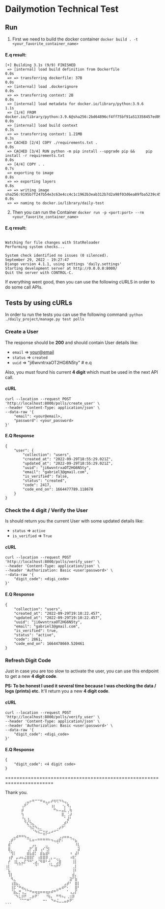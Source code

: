 # Dailymotion Technical Test

## Run

1. First we need to build the docker container
`docker build . -t <your_favorite_container_name>`

#### E.q result:

```
[+] Building 3.1s (9/9) FINISHED
 => [internal] load build definition from Dockerfile                                                                                                                                                                               0.0s
 => => transferring dockerfile: 37B                                                                                                                                                                                                0.0s
 => [internal] load .dockerignore                                                                                                                                                                                                  0.0s
 => => transferring context: 2B                                                                                                                                                                                                    0.0s
 => [internal] load metadata for docker.io/library/python:3.9.6                                                                                                                                                                    1.1s
 => [1/4] FROM docker.io/library/python:3.9.6@sha256:2bd64896cf4ff75bf91a513358457ed09d890715d9aa6bb602323aedbee84d14                                                                                                              0.0s
 => [internal] load build context                                                                                                                                                                                                  0.3s
 => => transferring context: 1.21MB                                                                                                                                                                                                0.3s
 => CACHED [2/4] COPY ./requirements.txt .                                                                                                                                                                                         0.0s
 => CACHED [3/4] RUN python -m pip install --upgrade pip &&     pip install -r requirements.txt                                                                                                                                    0.0s
 => [4/4] COPY . .                                                                                                                                                                                                                 0.7s
 => exporting to image                                                                                                                                                                                                             0.8s
 => => exporting layers                                                                                                                                                                                                            0.8s
 => => writing image sha256:9195b7f247b54e3c63e4cc4c1c1962b3eab312b7d2a98f03d6ea89fba5239c45                                                                                                                                       0.0s
 => => naming to docker.io/library/daily-test
```
2. Then you can run the Container
`docker run -p <port:port> --rm <your_favorite_container_name>`

#### E.q result:
```docker run -p 8000:8000 --rm daily-test

Watching for file changes with StatReloader
Performing system checks...

System check identified no issues (0 silenced).
September 29, 2022 - 19:27:47
Django version 4.1.1, using settings 'daily.settings'
Starting development server at http://0.0.0.0:8000/
Quit the server with CONTROL-C.
```

If everything went good, then you can use the following cURLS in order to do some call APIs.

## Tests by using cURLs

In order tu run the tests you can use the following command:
`python ./daily_project/manage.py test polls`

### Create a User

The response should be **200** and should contain User details like:
- `email` => <your@email>
- `status` => `created`
- `uuid` => "ji6wvntrxaOT2HG6N5ty" # e.q

Also, you must found his current **4 digit** which must be used in the next API call.

#### cURL
```
curl --location --request POST 'http://localhost:8000/polls/create_user' \
--header 'Content-Type: application/json' \
--data-raw '{
    "email": <your@email>,
    "password": <your_password>
}'
```

#### E.Q Response
```
{
    "user": {
        "collection": "users",
        "created_at": "2022-09-29T18:55:29.021Z",
        "updated_at": "2022-09-29T18:55:29.021Z",
        "uuid": "ji6wvntrxaOT2HG6N5ty",
        "email": "gabriel3@gmail.com",
        "is_verified": false,
        "status": "created",
        "code": 2417,
        "code_end_on": 1664477789.118678
    }
}
```

### Check the 4 digit / Verify the User

Is should return you the current User with some updated details like:
- `status` => `active`
- `is_verified` => `True`

#### cURL
```
curl --location --request POST 'http://localhost:8000/polls/verify_user' \
--header 'Content-Type: application/json' \
--header 'Authorization: Basic <user:password>' \
--data-raw '{
    "digit_code": <digi_code>
}'
```

#### E.Q Response
```
{
    "collection": "users",
    "created_at": "2022-09-29T19:10:22.457",
    "updated_at": "2022-09-29T19:10:22.457",
    "uuid": "ji6wvntrxaOT2HG6N5ty",
    "email": "gabriel3@gmail.com",
    "is_verified": true,
    "status": "active",
    "code": 2861,
    "code_end_on": 1664478669.520461
}
```

### Refresh Digit Code

Just in case you are too slow to activate the user, you can use this endpoint to get a new **4 digit code**.

__PS: To be honest I used it several time because I was checking the data / logs (prints) etc.__
It'll return you a new **4 digit code**.

#### cURL
```
curl --location --request POST 'http://localhost:8000/polls/verify_user' \
--header 'Content-Type: application/json' \
--header 'Authorization: Basic <user:password>' \
--data-raw '{
    "digit_code": <digi_code>
}'
```

#### E.Q Response
```
{
    "digit_code": <4 digit code>
}
```


=======================================================================

Thank you.
```
⠀⠀⠀⠀⠀⠀⠀⢀⣤⠖⠛⠉⠉⠛⠶⣄⡤⠞⠻⠫⠙⠳⢤⡀⠀⠀⠀⠀
⠀⠀⠀⠀⠀⠀⢠⠟⠁⠀⠀⠀⠀⠀⠀⠈⠀⢰⡆⠀⠀⠐⡄⠻⡄⠀⠀⠀
⠀⠀⠀⠀⠀⠀⡾⠀⠀⠀⠀⠀⠀⠀⠀⠀⠀⠀⠛⠦⠤⣤⣇⢀⢷⠀⠀⠀
⠀⠀⠀⠀⠀⠀⢳⠀⠀⠀⠀⠀⠀⠀⠀⠀⠀⠀⠀⠀⠀⣿⡀⢈⡼⠀⠀⠀
⠀⠀⠀⠀⠀⠀⠘⣆⢰⡀⠀⠀⠀⠀⠀⠀⠀⠀⠀⠀⠀⠀⠁⣼⠃⠀⠀⠀
⠀⠀⠀⠀⠀⠀⠀⠙⣎⢳⣄⠀⠀⠀⠀⠀⠀⠀⠀⠀⠀⢀⡾⠃⠀⠀⠀⠀
⠀⠀⠀⠀⠀⠀⠀⠀⠈⢳⣝⠳⣄⡀⠀⠀⠀⠀⠀⢀⡴⠟⠁⠀⠀⠀⠀⠀
⠀⠀⠀⠀⠀⠀⠀⠀⠀⠀⠈⠳⢮⣉⣒⣖⣠⠴⠚⠉⠀⠀⠀⠀⠀⠀⠀⠀
⠀⠀⠀⣀⣴⠶⠶⢦⣀⠀⠀⠀⠀⠀⠉⠁⠀⠀⠀⠀⢀⣠⣤⣤⣀⠀⠀⠀
⠀⢀⡾⠋⠀⠀⠀⠀⠉⠧⠶⠒⠛⠛⠛⠛⠓⠲⢤⣴⡟⠅⠀⠀⠈⠙⣦⠀
⠀⣾⠁⠀⠀⠀⠀⠀⠀⠀⣠⡄⠀⠀⠀⣀⠀⠀⠀⠈⠀⠀⠀⠀⠀⠀⠸⣇
⠀⣿⡀⠀⠀⠀⠀⠀⢀⡟⢁⣿⠀⢠⠎⢙⡇⠀⠀⠀⠀⠀⠀⠀⠀⠀⠀⣽
⠀⠈⢻⡇⠀⠀⠀⠀⣾⣧⣾⡃⠀⣾⣦⣾⠇⠀⠀⠀⠀⠀⠀⠀⠰⠀⣼⠇
⠀⢰⡟⠀⡤⠴⠦⣬⣿⣿⡏⠀⢰⣿⣿⡿⢀⡄⠤⣀⡀⠀⠀⠀⠰⢿⡁⠀
⠀⡞⠀⢸⣇⣄⣤⡏⠙⠛⢁⣴⡈⠻⠿⠃⢚⡀⠀⣨⣿⠀⠀⠀⠀⢸⡇⠀
⢰⡇⠀⠀⠈⠉⠁⠀⠀⠀⠀⠙⠁⠀⠀⠀⠈⠓⠲⠟⠋⠀⠀⠀⠀⢀⡇⠀
⠈⣧⠀⠀⠀⠀⠀⠀⠀⠀⠀⠀⠀⠀⠀⠀⠀⠀⠀⠀⠀⠀⠀⠀⠀⢸⠇⠀
⠀⢹⡇⠀⠀⠀⠀⠀⠀⠀⠀⠀⠀⠀⠀⠀⠀⠀⠀⠀⠀⠀⠀⠀⠀⣾⡄⠀
⠀⠀⠻⣄⠀⠀⠀⠀⠀⠀⠀⠀⠀⠀⠀⠀⠀⠀⠀⠀⠀⠀⠀⠀⣽⠋⣷⠀
⠀⠀⢰⣿⣦⡀⠀⠀⠀⠀⠀⠀⠀⠀⠀⠀⠀⠀⠀⠀⠀⠀⣠⡾⠃⠀⣿⡇
⠀⠀⢸⡯⠈⠛⢶⣄⡀⠀⠀⠀⠀⠀⠀⠀⠀⠀⠀⣀⣤⠾⠋⠂⠀⠀⣿⠃
⠀⠀⠈⣷⣄⡛⢠⣈⠉⠛⠶⢶⣶⠶⠶⢶⡶⠾⠛⠉⠀⠀⠀⠁⢠⣠⡏⠀
⠀⠀⠀⠈⠳⣅⡺⠟⠀⣀⡶⠟⠁⠀⠀⠘⢷⡄⠀⠛⠻⠦⡄⢀⣒⡿⠀⠀
⠀⠀⠀⠀⠀⠈⠉⠉⠛⠁⠀⠀⠀⠀⠒⠂⠀⠙⠶⢬⣀⣀⣤⡶⠟⠁⠀⠀
```⠀